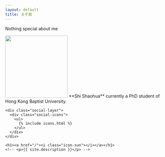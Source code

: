 ```yaml
---
layout: default
title: 关于我
---
```


Nothing special about me

<img src="/images/photo_about.jpg" class="right" width="200"/>
**Shi Shaohua** currently a PhD student of Hong Kong Baptist University.

    <div class="social-layer">
      <div class="social-icons">
        <ul>                 
          {% include icons.html %}          
        </ul>
      </div>
    </div>

    <h1><a href="/"><i class="icon-sun"></i></a></h1>
    <!-- <p>{{ site.description }}</p> -->
